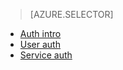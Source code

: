 > [AZURE.SELECTOR]
- [Auth intro](app-service-api-authentication.md)
- [User auth](app-service-api-dotnet-user-principal-auth.md)
- [Service auth](app-service-api-dotnet-service-principal-auth.md)

<!---HONumber=AcomDC_0204_2016-->